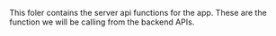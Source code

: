 This foler contains the server api functions for the app. These are the function we will be calling from the backend APIs.
